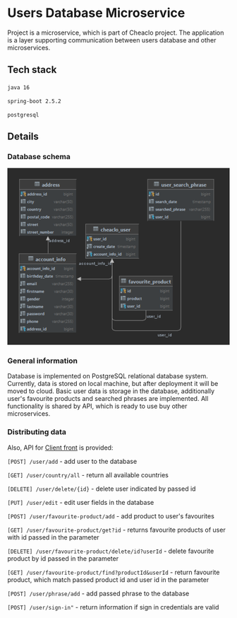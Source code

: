 # Users Database Microservice

Project is a microservice, which is part of Cheaclo project. The application is a layer supporting communication between users database and other microservices.

## Tech stack

`java 16`

`spring-boot 2.5.2`

`postgresql`

## Details

### Database schema

![img.png](database-schema.png)

### General information

Database is implemented on PostgreSQL relational database system. Currently, data is stored on local machine, but after deployment it will be moved to cloud. Basic user data is storage in the database, additionally user's favourite products and searched phrases are implemented. All functionality is shared by API, which is ready to use buy other microservices.

### Distributing data

Also, API for [Client front](https://github.com/cheaclo/client-front) is provided:

`[POST] /user/add` - add user to the database

`[GET] /user/country/all` - return all available countries

`[DELETE] /user/delete/{id}` - delete user indicated by passed id

`[PUT] /user/edit` - edit user fields in the database

`[POST] /user/favourite-product/add` - add product to user's favourites

`[GET] /user/favourite-product/get?id` - returns favourite products of user with id passed in the parameter

`[DELETE] /user/favourite-product/delete/id?userId` - delete favourite product by id passed in the parameter

`[GET] /user/favourite-product/find?productId&userId` - return favourite product, which match passed product id and user id in the parameter

`[POST] /user/phrase/add` - add passed phrase to the database

`[POST] /user/sign-in"` - return information if sign in credentials are valid


